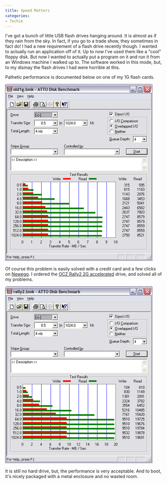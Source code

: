 ```yaml
---
title: Speed Matters
categories:
- Techie
---
```


I've got a bunch of little USB flash drives hanging around. It is almost as if they rain from the sky. In fact, if you go to a trade show, they sometimes in fact do! I had a new requirement of a flash drive recently though. I wanted to actually run an application off of it. Up to now I've used them like a "cool" floppy disk. But now I wanted to actually put a program on it and run it from an Windows machine I walked up to. The software worked in this mode, but, to my dismay the flash drives I had were horrible at this.

Pathetic performance is documented below on one of my 1G flash cards.

![](/assets/posts/2006/o_USBSpeedOldDrive.png)

Of course this problem is easily solved with a credit card and a few clicks on [Newegg](http://www.newegg.com/). I ordered the [OCZ Rally2 2G accelerated](http://www.newegg.com/Product/Product.asp?Item=N82E16820227112) drive, and solved all of my problems.

![](/assets/posts/2006/o_USBSpeedNewRally2.png)

It is still no hard drive, but, the performance is very acceptable. And to boot, it's nicely packaged with a metal enclosure and no wasted room.
